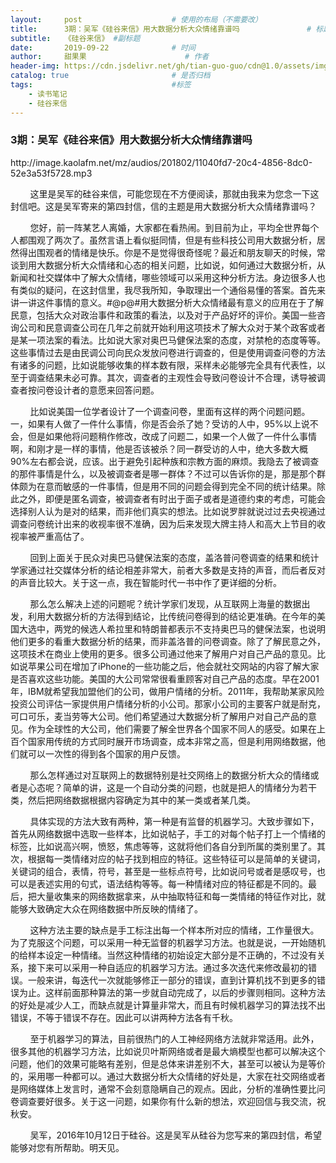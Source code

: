 ```yaml
---
layout:     post                    # 使用的布局（不需要改）
title:      3期：吴军《硅谷来信》用大数据分析大众情绪靠谱吗               # 标题 
subtitle:   《硅谷来信》 #副标题
date:       2019-09-22              # 时间
author:     甜果果                      # 作者
header-img: https://cdn.jsdelivr.net/gh/tian-guo-guo/cdn@1.0/assets/img/post-bg-coffee.jpeg    #这篇文章标题背景图片
catalog: true                       # 是否归档
tags:                               #标签
    - 读书笔记
    - 硅谷来信
---
```


### 3期：吴军《硅谷来信》用大数据分析大众情绪靠谱吗

<p>http://image.kaolafm.net/mz/audios/201802/11040fd7-20c4-4856-8dc0-52e3a53f5728.mp3</p>

&nbsp; &nbsp; &nbsp; &nbsp; 这里是吴军的硅谷来信，可能您现在不方便阅读，那就由我来为您念一下这封信吧。这是吴军寄来的第四封信，信的主题是用大数据分析大众情绪靠谱吗？

&nbsp; &nbsp; &nbsp; &nbsp; 您好，前一阵某艺人离婚，大家都在看热闹。到目前为止，平均全世界每个人都围观了两次了。虽然言语上看似挺同情，但是有些科技公司用大数据分析，居然得出围观者的情绪是快乐。你是不是觉得很奇怪呢？最近和朋友聊天的时候，常谈到用大数据分析大众情绪和心态的相关问题，比如说，如何通过大数据分析，从新闻和社交媒体中了解大众情绪，哪些领域可以采用这种分析方法。身边很多人也有类似的疑问，在这封信里，我尽我所知，争取理出一个通俗易懂的答案。首先来讲一讲这件事情的意义。#@p@#用大数据分析大众情绪最有意义的应用在于了解民意，包括大众对政治事件和政策的看法，以及对于产品好坏的评价。美国一些咨询公司和民意调查公司在几年之前就开始利用这项技术了解大众对于某个政客或者是某一项法案的看法。比如说大家对奥巴马健保法案的态度，对禁枪的态度等等。这些事情过去是由民调公司向民众发放问卷进行调查的，但是使用调查问卷的方法有诸多的问题，比如说能够收集的样本数有限，采样未必能够完全具有代表性，以至于调查结果未必可靠。其次，调查者的主观性会导致问卷设计不合理，诱导被调查者按问卷设计者的意愿来回答问题。

&nbsp; &nbsp; &nbsp; &nbsp; 比如说美国一位学者设计了一个调查问卷，里面有这样的两个问题问题。一，如果有人做了一件什么事情，你是否会杀了她？受访的人中，95%以上说不会，但是如果他将问题稍作修改，改成了问题二，如果一个人做了一件什么事情啊，和刚才是一样的事情，他是否该被杀？同一群受访的人中，绝大多数大概90%左右都会说，应该。出于避免引起种族和宗教方面的麻烦。我隐去了被调查的那件事情是什么，以及被调查者是哪一群体？不过可以告诉你的是，那是那个群体颇为在意而敏感的一件事情，但是用不同的问题会得到完全不同的统计结果。除此之外，即便是匿名调查，被调查者有时出于面子或者是道德约束的考虑，可能会选择别人认为是对的结果，而非他们真实的想法。比如说罗胖就说过过去央视通过调查问卷统计出来的收视率很不准确，因为后来发现大牌主持人和高大上节目的收视率被严重高估了。

&nbsp; &nbsp; &nbsp; &nbsp; 回到上面关于民众对奥巴马健保法案的态度，盖洛普问卷调查的结果和统计学家通过社交媒体分析的结论相差非常大，前者大多数是支持的声音，而后者反对的声音比较大。关于这一点，我在智能时代一书中作了更详细的分析。

&nbsp; &nbsp; &nbsp; &nbsp; 那么怎么解决上述的问题呢？统计学家们发现，从互联网上海量的数据出发，利用大数据分析的方法得到结论，比传统问卷得到的结论更准确。在今年的美国大选中，两党的候选人希拉里和特朗普都表示不支持奥巴马的健保法案，也说明他们更多的看重大数据分析的结果，而非盖洛普的问卷调查。除了了解民意之外，这项技术在商业上使用的更多。很多公司通过他来了解用户对自己产品的意见。比如说苹果公司在增加了iPhone的一些功能之后，他会就社交网站的内容了解大家是否喜欢这些功能。美国的大公司常常很看重顾客对自己产品的态度。早在2001年，IBM就希望我加盟他们的公司，做用户情绪的分析。2011年，我帮助某家风险投资公司评估一家提供用户情绪分析的小公司。那家小公司的主要客户就是耐克，可口可乐，麦当劳等大公司。他们希望通过大数据分析了解用户对自己产品的意见。作为全球性的大公司，他们需要了解全世界各个国家不同人的感受。如果在上百个国家用传统的方式同时展开市场调查，成本非常之高，但是利用网络数据，他们就可以一次性的得到各个国家的用户反馈。

&nbsp; &nbsp; &nbsp; &nbsp; 那么怎样通过对互联网上的数据特别是社交网络上的数据分析大众的情绪或者是心态呢？简单的讲，这是一个自动分类的问题，也就是把人的情绪分为若干类，然后把网络数据根据内容确定为其中的某一类或者某几类。

&nbsp; &nbsp; &nbsp; &nbsp; 具体实现的方法大致有两种，第一种是有监督的机器学习。大致步骤如下，首先从网络数据中选取一些样本，比如说帖子，手工的对每个帖子打上一个情绪的标签，比如说高兴啊，愤怒，焦虑等等，这就将他们各自分到所属的类别里了。其次，根据每一类情绪对应的帖子找到相应的特征。这些特征可以是简单的关键词，关键词的组合，表情，符号，甚至是一些标点符号，比如说问号或者是感叹号，也可以是表述实用的句式，语法结构等等。每一种情绪对应的特征都是不同的。最后，把大量收集来的网络数据拿来，从中抽取特征和每一类情绪的特征作对比，就能够大致确定大众在网络数据中所反映的情绪了。

&nbsp; &nbsp; &nbsp; &nbsp; 这种方法主要的缺点是手工标注出每一个样本所对应的情绪，工作量很大。为了克服这个问题，可以采用一种无监督的机器学习方法。也就是说，一开始随机的给样本设定一种情绪。当然这种情绪的初始设定大部分是不正确的，不过没有关系，接下来可以采用一种自适应的机器学习方法。通过多次迭代来修改最初的错误。一般来讲，每迭代一次就能够修正一部分的错误，直到计算机找不到更多的错误为止。这样前面那种算法的第一步就自动完成了，以后的步骤则相同。这种方法的好处是减少人工，而缺点就是计算量非常大，而且有时候机器学习的算法找不出错误，不等于错误不存在。因此可以讲两种方法各有千秋。

&nbsp; &nbsp; &nbsp; &nbsp; 至于机器学习的算法，目前很热门的人工神经网络方法就非常适用。此外，很多其他的机器学习方法，比如说贝叶斯网络或者是最大熵模型也都可以解决这个问题，他们的效果可能略有差别，但是总体来讲差别不大，甚至可以被认为是等价的，采用哪一种都可以。通过大数据分析大众情绪的好处是，大家在社交网络或者是网络媒体上发言时，通常不会刻意隐瞒自己的观点。因此，分析的准确性要比问卷调查要好很多。关于这一问题，如果你有什么新的想法，欢迎回信与我交流，祝秋安。

&nbsp; &nbsp; &nbsp; &nbsp; 吴军，2016年10月12日于硅谷。这是吴军从硅谷为您写来的第四封信，希望能够对您有所帮助。明天见。
